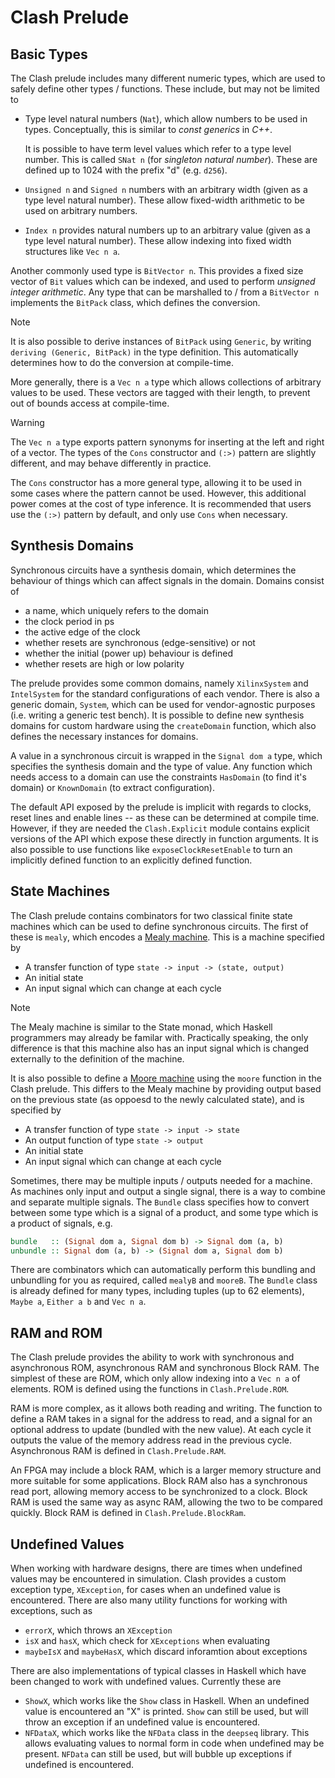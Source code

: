 # Clash Prelude

## Basic Types

The Clash prelude includes many different numeric types, which are used to safely define other types / functions.
These include, but may not be limited to

- Type level natural numbers (`Nat`), which allow numbers to be used in types.
  Conceptually, this is similar to *const generics* in *C++*.

  It is possible to have term level values which refer to a type level number.
  This is called `SNat n` (for *singleton natural number*).
  These are defined up to 1024 with the prefix "d" (e.g. `d256`).

- `Unsigned n` and `Signed n` numbers with an arbitrary width (given as a type level natural number).
  These allow fixed-width arithmetic to be used on arbitrary numbers.

- `Index n` provides natural numbers up to an arbitrary value (given as a type level natural number).
  These allow indexing into fixed width structures like `Vec n a`.

Another commonly used type is `BitVector n`.
This provides a fixed size vector of `Bit` values which can be indexed, and used to perform *unsigned integer arithmetic*.
Any type that can be marshalled to / from a `BitVector n` implements the `BitPack` class, which defines the conversion.

<div class="note">

<div class="title">

Note

</div>

It is also possible to derive instances of `BitPack` using `Generic`, by writing `deriving (Generic, BitPack)` in the type definition.
This automatically determines how to do the conversion at compile-time.

</div>

More generally, there is a `Vec n a` type which allows collections of arbitrary values to be used.
These vectors are tagged with their length, to prevent out of bounds access at compile-time.

<div class="warning">

<div class="title">

Warning

</div>

The `Vec n a` type exports pattern synonyms for inserting at the left and right of a vector.
The types of the `Cons` constructor and `(:>)` pattern are slightly different, and may behave differently in practice.

The `Cons` constructor has a more general type, allowing it to be used in some cases where the pattern cannot be used.
However, this additional power comes at the cost of type inference.
It is recommended that users use the `(:>)` pattern by default, and only use `Cons` when necessary.

</div>

## Synthesis Domains

Synchronous circuits have a synthesis domain, which determines the behaviour of things which can affect signals in the domain.
Domains consist of

- a name, which uniquely refers to the domain
- the clock period in ps
- the active edge of the clock
- whether resets are synchronous (edge-sensitive) or not
- whether the initial (power up) behaviour is defined
- whether resets are high or low polarity

The prelude provides some common domains, namely `XilinxSystem` and `IntelSystem` for the standard configurations of each vendor.
There is also a generic domain, `System`, which can be used for vendor-agnostic purposes (i.e. writing a generic test bench).
It is possible to define new synthesis domains for custom hardware using the `createDomain` function, which also defines the necessary instances for domains.

A value in a synchronous circuit is wrapped in the `Signal dom a` type, which specifies the synthesis domain and the type of value.
Any function which needs access to a domain can use the constraints `HasDomain` (to find it's domain) or `KnownDomain` (to extract configuration).

The default API exposed by the prelude is implicit with regards to clocks, reset lines and enable lines -- as these can be determined at compile time.
However, if they are needed the `Clash.Explicit` module contains explicit versions of the API which expose these directly in function arguments.
It is also possible to use functions like `exposeClockResetEnable` to turn an implicitly defined function to an explicitly defined function.

## State Machines

The Clash prelude contains combinators for two classical finite state machines which can be used to define synchronous circuits.
The first of these is `mealy`, which encodes a [Mealy machine](https://en.wikipedia.org/wiki/Mealy_machine).
This is a machine specified by

- A transfer function of type `state -> input -> (state, output)`
- An initial state
- An input signal which can change at each cycle

<div class="note">

<div class="title">

Note

</div>

The Mealy machine is similar to the State monad, which Haskell programmers may already be familar with.
Practically speaking, the only difference is that this machine also has an input signal which is changed externally to the definition of the machine.

</div>

It is also possible to define a [Moore machine](https://en.wikipedia.org/wiki/Moore_machine) using the `moore` function in the Clash prelude.
This differs to the Mealy machine by providing output based on the previous state (as oppoesd to the newly calculated state), and is specified by

- A transfer function of type `state -> input -> state`
- An output function of type `state -> output`
- An initial state
- An input signal which can change at each cycle

Sometimes, there may be multiple inputs / outputs needed for a machine.
As machines only input and output a single signal, there is a way to combine and separate multiple signals.
The `Bundle` class specifies how to convert between some type which is a signal of a product, and some type which is a product of signals, e.g.

``` haskell
bundle   :: (Signal dom a, Signal dom b) -> Signal dom (a, b)
unbundle :: Signal dom (a, b) -> (Signal dom a, Signal dom b)
```

There are combinators which can automatically perform this bundling and unbundling for you as required, called `mealyB` and `mooreB`.
The `Bundle` class is already defined for many types, including tuples (up to 62 elements), `Maybe a`, `Either a b` and `Vec n a`.

## RAM and ROM

The Clash prelude provides the ability to work with synchronous and asynchronous ROM, asynchronous RAM and synchronous Block RAM.
The simplest of these are ROM, which only allow indexing into a `Vec n a` of elements.
ROM is defined using the functions in `Clash.Prelude.ROM`.

RAM is more complex, as it allows both reading and writing.
The function to define a RAM takes in a signal for the address to read, and a signal for an optional address to update (bundled with the new value).
At each cycle it outputs the value of the memory address read in the previous cycle.
Asynchronous RAM is defined in `Clash.Prelude.RAM`.

An FPGA may include a block RAM, which is a larger memory structure and more suitable for some applications.
Block RAM also has a synchronous read port, allowing memory access to be synchronized to a clock.
Block RAM is used the same way as async RAM, allowing the two to be compared quickly.
Block RAM is defined in `Clash.Prelude.BlockRam`.

## Undefined Values

When working with hardware designs, there are times when undefined values may be encountered in simulation.
Clash provides a custom exception type, `XException`, for cases when an undefined value is encountered.
There are also many utility functions for working with exceptions, such as

- `errorX`, which throws an `XException`
- `isX` and `hasX`, which check for `XExceptions` when evaluating
- `maybeIsX` and `maybeHasX`, which discard inforamtion about exceptions

There are also implementations of typical classes in Haskell which have been changed to work with undefined values.
Currently these are

- `ShowX`, which works like the `Show` class in Haskell.
  When an undefined value is encountered an "X" is printed.
  `Show` can still be used, but will throw an exception if an undefined value is encountered.
- `NFDataX`, which works like the `NFData` class in the `deepseq` library.
  This allows evaluating values to normal form in code when undefined may be present.
  `NFData` can still be used, but will bubble up exceptions if undefined is encountered.
